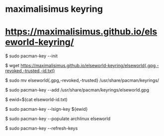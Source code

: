 # maximalisimus keyring
# https://maximalisimus.github.io/elseworld-keyring/

$ sudo pacman-key --init

$ wget https://maximalisimus.github.io/elseworld-keyring/elseworld{.gpg,-revoked,-trusted,-id.txt}

$ sudo mv elseworld{.gpg,-revoked,-trusted} /usr/share/pacman/keyrings/

$ sudo pacman-key --add /usr/share/pacman/keyrings/elseworld.gpg

$ ewid=$(cat elseworld-id.txt)

$ sudo pacman-key --lsign-key ${ewid}

$ sudo pacman-key --populate archlinux elseworld

$ sudo pacman-key --refresh-keys
 
